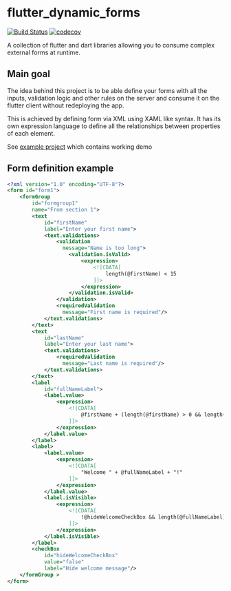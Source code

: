 # flutter_dynamic_forms

[![Build Status](https://travis-ci.com/OndrejKunc/flutter_dynamic_forms.svg?branch=master)](https://travis-ci.com/OndrejKunc/flutter_dynamic_forms)
[![codecov](https://codecov.io/gh/OndrejKunc/flutter_dynamic_forms/branch/master/graph/badge.svg)](https://codecov.io/gh/OndrejKunc/flutter_dynamic_forms)

A collection of flutter and dart libraries allowing you to consume complex external forms at runtime.

## Main goal

The idea behind this project is to be able define your forms with all the inputs, validation logic and other rules on the server and consume it on the flutter client without redeploying the app.

This is achieved by defining form via XML using XAML like syntax. It has its own expression language to define all the relationships between properties of each element.

See [example project](packages/flutter_dynamic_forms/example) which contains working demo

## Form definition example

```xml
<?xml version="1.0" encoding="UTF-8"?>
<form id="form1">
    <formGroup 
        id="formgroup1"
        name="From section 1">
        <text
            id="firstName"
            label="Enter your first name">
            <text.validations>
                <validation
                  message="Name is too long">
                    <validation.isValid>
                        <expression>
                            <![CDATA[
                                length(@firstName) < 15
                            ]]>
                        </expression>
                    </validation.isValid>
                </validation>
                <requiredValidation
                  message="First name is required"/>
            </text.validations>
        </text>
        <text
            id="lastName"
            label="Enter your last name">
            <text.validations>
                <requiredValidation
                  message="Last name is required"/>
            </text.validations>
        </text>
        <label
            id="fullNameLabel">
            <label.value>
                <expression>
                    <![CDATA[
                        @firstName + (length(@firstName) > 0 && length(@lastName) > 0 ? " " : "") + @lastName
                    ]]>
                </expression>
            </label.value>
        </label>
        <label>
            <label.value>
                <expression>
                    <![CDATA[
                        "Welcome " + @fullNameLabel + "!"
                    ]]>
                </expression>
            </label.value>
            <label.isVisible>
                <expression>
                    <![CDATA[
                        !@hideWelcomeCheckBox && length(@fullNameLabel) > 0
                    ]]>
                </expression>
            </label.isVisible>
        </label>
        <checkBox
            id="hideWelcomeCheckBox"
            value="false"
            label="Hide welcome message"/>
    </formGroup >
</form>
```